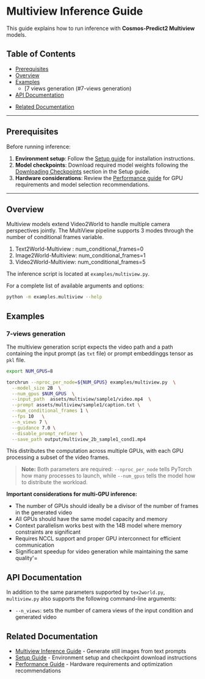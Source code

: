 # Multiview Inference Guide

This guide explains how to run inference with **Cosmos-Predict2 Multiview** models.

## Table of Contents
- [Prerequisites](#prerequisites)
- [Overview](#overview)
- [Examples](#examples)
  - [7 views generation (#7-views generation)
- [API Documentation](#api-documentation)
<!-- - [Prompt Engineering Tips](#prompt-engineering-tips) -->
- [Related Documentation](#related-documentation)

---
## Prerequisites

Before running inference:

1. **Environment setup**: Follow the [Setup guide](setup.md) for installation instructions.
2. **Model checkpoints**: Download required model weights following the [Downloading Checkpoints](setup.md#downloading-checkpoints) section in the Setup guide.
3. **Hardware considerations**: Review the [Performance guide](performance.md) for GPU requirements and model selection recommendations.

---
## Overview

Multiview models extend Video2World to handle multiple camera perspectives jointly. The MultiView pipeline supports 3 modes through the number of conditional frames variable.

1. Text2World-Multiview : num_conditional_frames=0
2. Image2World-Multiview: num_conditional_frames=1
3. Video2World-Multiview: num_conditional_frames=5


The inference script is located at `examples/multiview.py`.

For a complete list of available arguments and options:
```bash
python -m examples.multiview --help
```

## Examples

### 7-views generation

The multiview generation script expects the video path and a path containing the input prompt (as `txt` file) or prompt embeddinggs tensor as `pkl` file.

```bash
export NUM_GPUS=8

torchrun --nproc_per_node=${NUM_GPUS} examples/multiview.py  \
  --model_size 2B  \
  --num_gpus $NUM_GPUS  \
  --input_path  assets/multiview/sample1/video.mp4  \
  --prompt assets/multiview/sample1/caption.txt \
  --num_conditional_frames 1 \
  --fps 10   \
  --n_views 7 \
  --guidance 7.0 \
  --disable_prompt_refiner \
  --save_path output/multiview_2b_sample1_cond1.mp4

```

This distributes the computation across multiple GPUs, with each GPU processing a subset of the video frames.


> **Note:** Both parameters are required: `--nproc_per_node` tells PyTorch how many processes to launch, while `--num_gpus` tells the model how to distribute the workload.

**Important considerations for multi-GPU inference:**
- The number of GPUs should ideally be a divisor of the number of frames in the generated video
- All GPUs should have the same model capacity and memory
- Context parallelism works best with the 14B model where memory constraints are significant
- Requires NCCL support and proper GPU interconnect for efficient communication
- Significant speedup for video generation while maintaining the same quality'=

## API Documentation

In addition to the same parameters supported by `tex2world.py`, `multiview.py` also supports the following command-line arguments:

- `--n_views`: sets the number of camera views of the input condition and generated video

## Related Documentation

- [Multiview Inference Guide](inference_multiview.md) - Generate still images from text prompts
- [Setup Guide](setup.md) - Environment setup and checkpoint download instructions
- [Performance Guide](performance.md) - Hardware requirements and optimization recommendations
<!-- - [Training Multiview on Waymo Guide](multiview_post-training_waymo.md) - Information on training a multiview model on Waymo dataset. -->
